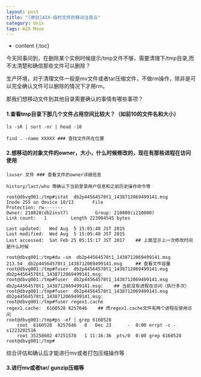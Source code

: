 ```yaml
---
layout: post
title: "[原创]AIX-临时文件的移动注意点"
category: Unix
tags: AIX Move
---
```


* content
{:toc}

今天同事问到，在删除某个实例时候提示/tmp文件不够，需要清理下/tmp目录,而不太清楚和确信那些文件可以删除？






生产环境，对于清理文件一般是mv文件或者tar压缩文件，不做rm操作，除非是可以完全确认文件可以删除的情况下才用rm。

那我们想移动文件到其他目录需要确认的事情有哪些事项？

#### 1.查看tmp目录下那几个文件占用空间比较大？（如前10的文件名和大小）

	ls -sR | sort -nr | head -10

	find . -name XXXXX ### 查找文件所在位置


#### 2.想移动的对象文件的owner，大小，什么时候修改的，现在有那些进程在访问使用

	lsuser 文件 ### 查看文件的owner详细信息

	history/last/who 等确认下当前登录用户信息和之前历史操作命令等
	
	root@dbvg001:/tmp#istat  db2p44564578t1_1438712069499141.msg
	Inode 255 on device 10/13       File
	Protection: rw-------   
	Owner: 210820(db2inst7)          Group: 210800(i210800)
	Link count:   1         Length 223904545 bytes

	Last updated:   Wed Aug  5 15:05:48 JST 2015
	Last modified:  Wed Aug  5 15:05:48 JST 2015
	Last accessed:  Sat Feb 25 05:15:17 JST 2017    ## 上面显示上一次修改时间是什么时候

	root@dbvg001:/tmp#du -sm  db2p44564578t1_1438712069499141.msg 
	213.54  db2p44564578t1_1438712069499141.msg     ## 查看文件容量
	root@dbvg001:/tmp#fuser  db2p44564578t1_1438712069499141.msg
	db2p44564578t1_1438712069499141.msg: 
	root@dbvg001:/tmp#fuser  db2p44564578t1_1438712069499141.msg
	db2p44564578t1_1438712069499141.msg:    ## 当前没有进程在访问（执行多次）
	root@dbvg001:/tmp#fuser  db2p44564578t1_1438712069499141.msg
	db2p44564578t1_1438712069499141.msg: 
	root@dbvg001:/tmp#fuser regex1.cache
	regex1.cache:  6160528 8257646    ## 而regex1.cache文件有两个进程在使用访问
	root@dbvg001:/tmp#ps -ef | grep 6160528
	    root  6160528  8257646   0   Dec 23      -  0:00 errpt -c -s1223202516
	    root 35258602 47251578   1 11:16:36  pts/0  0:00 grep 6160528
	root@dbvg001:/tmp# 

综合评估和确认后才能进行mv或者打包压缩操作等

#### 3.进行mv或者tar/ gunzip压缩等







